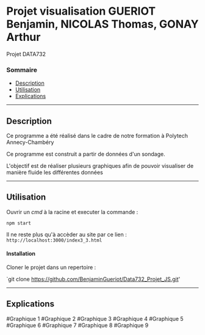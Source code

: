 # Projet visualisation GUERIOT Benjamin, NICOLAS Thomas, GONAY Arthur
Projet DATA732

### Sommaire 

- [Description](#description)
- [Utilisation](#utilisation)
- [Explications](#explications)

---
## Description

Ce programme a été réalisé dans le cadre de notre formation à Polytech Annecy-Chambéry 

Ce programme est construit a partir de données d'un sondage.

L'objectif est de réaliser plusieurs graphiques afin de pouvoir visualiser de manière fluide les différentes données

---
## Utilisation


Ouvrir un *cmd* à la racine et executer la commande :  

```shell
npm start
```

Il ne reste plus qu'à accèder au site par ce lien :
<code>http://localhost:3000/index3_3.html</code>

#### Installation

Cloner le projet dans un repertoire : 

`git  clone https://github.com/BenjaminGueriot/Data732_Projet_JS.git'

---
## Explications
#Graphique 1
#Graphique 2
#Graphique 3
#Graphique 4
#Graphique 5
#Graphique 6
#Graphique 7
#Graphique 8
#Graphique 9


